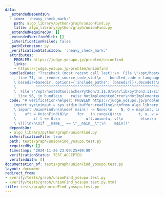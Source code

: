 ```yaml
---
data:
  _extendedDependsOn:
  - icon: ':heavy_check_mark:'
    path: algo_library/python/graph/unionFind.py
    title: algo_library/python/graph/unionFind.py
  _extendedRequiredBy: []
  _extendedVerifiedWith: []
  _isVerificationFailed: false
  _pathExtension: py
  _verificationStatusIcon: ':heavy_check_mark:'
  attributes:
    PROBLEM: https://judge.yosupo.jp/problem/unionfind
    links:
    - https://judge.yosupo.jp/problem/unionfind
  bundledCode: "Traceback (most recent call last):\n  File \"/opt/hostedtoolcache/Python/3.11.0/x64/lib/python3.11/site-packages/onlinejudge_verify/documentation/build.py\"\
    , line 71, in _render_source_code_stat\n    bundled_code = language.bundle(stat.path,\
    \ basedir=basedir, options={'include_paths': [basedir]}).decode()\n          \
    \         ^^^^^^^^^^^^^^^^^^^^^^^^^^^^^^^^^^^^^^^^^^^^^^^^^^^^^^^^^^^^^^^^^^^^^^^^^^^^^^^^^\n\
    \  File \"/opt/hostedtoolcache/Python/3.11.0/x64/lib/python3.11/site-packages/onlinejudge_verify/languages/python.py\"\
    , line 96, in bundle\n    raise NotImplementedError\nNotImplementedError\n"
  code: "# verification-helper: PROBLEM https://judge.yosupo.jp/problem/unionfind\n\
    import sys\ninput = sys.stdin.buffer.readline\n\nfrom algo_library.python.graph.unionFind\
    \ import UnionFind\n\n\ndef main() -> None:\n    N, Q = map(int, input().split())\n\
    \    uft = UnionFind(N)\n    for _ in range(Q):\n        t, u, v = map(int, input().split())\n\
    \        if t == 0:\n            uft.union(u, v)\n        else:\n            print(int(uft.isSame(u,\
    \ v)))\n\n\nif __name__ == \"__main__\":\n    main()"
  dependsOn:
  - algo_library/python/graph/unionFind.py
  isVerificationFile: true
  path: tests/graph/unionFind_yosupo.test.py
  requiredBy: []
  timestamp: '2024-11-26 23:09:25+09:00'
  verificationStatus: TEST_ACCEPTED
  verifiedWith: []
documentation_of: tests/graph/unionFind_yosupo.test.py
layout: document
redirect_from:
- /verify/tests/graph/unionFind_yosupo.test.py
- /verify/tests/graph/unionFind_yosupo.test.py.html
title: tests/graph/unionFind_yosupo.test.py
---
```

